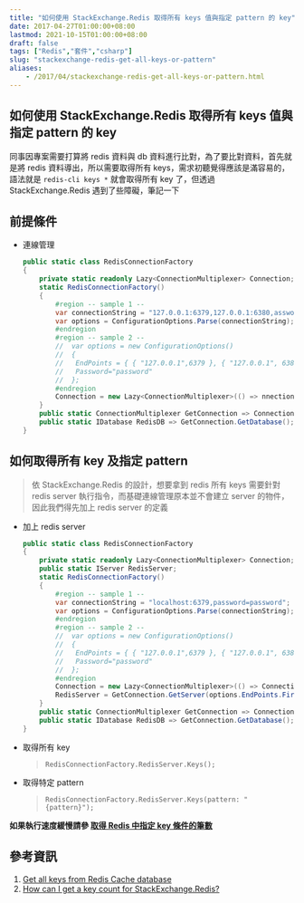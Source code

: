 ```yaml
---
title: "如何使用 StackExchange.Redis 取得所有 keys 值與指定 pattern 的 key"
date: 2017-04-27T01:00:00+08:00
lastmod: 2021-10-15T01:00:00+08:00
draft: false
tags: ["Redis","套件","csharp"]
slug: "stackexchange-redis-get-all-keys-or-pattern"
aliases:
    - /2017/04/stackexchange-redis-get-all-keys-or-pattern.html
---
```

## 如何使用 StackExchange.Redis 取得所有 keys 值與指定 pattern 的 key

同事因專案需要打算將 redis 資料與 db 資料進行比對，為了要比對資料，首先就是將 redis 資料導出，所以需要取得所有 keys，需求初聽覺得應該是滿容易的，語法就是 `redis-cli keys *` 就會取得所有 key 了，但透過 StackExchange.Redis 遇到了些障礙，筆記一下

## 前提條件

* 連線管理

    ```cs
    public static class RedisConnectionFactory
    {
        private static readonly Lazy<ConnectionMultiplexer> Connection;
        static RedisConnectionFactory()
        {
            #region -- sample 1 --
            var connectionString = "127.0.0.1:6379,127.0.0.1:6380,assword=password";
            var options = ConfigurationOptions.Parse(connectionString);
            #endregion
            #region -- sample 2 --
            //  var options = new ConfigurationOptions()
            //  {
            //   EndPoints = { { "127.0.0.1",6379 }, { "127.0.0.1", 6380}},
            //   Password="password"
            //  };
            #endregion
            Connection = new Lazy<ConnectionMultiplexer>(() => nnectionMultiplexer.Connect(options));
        }
        public static ConnectionMultiplexer GetConnection => Connection.Value;
        public static IDatabase RedisDB => GetConnection.GetDatabase();
    }
    ```

## 如何取得所有 key 及指定 pattern

  >依 StackExchange.Redis 的設計，想要拿到 redis 所有 keys 需要針對 redis server 執行指令，而基礎連線管理原本並不會建立 server 的物件，因此我們得先加上 redis server 的定義

* 加上 redis server

    ```cs
    public static class RedisConnectionFactory
    {
        private static readonly Lazy<ConnectionMultiplexer> Connection;
        public static IServer RedisServer;
        static RedisConnectionFactory()
        {
            #region -- sample 1 --
            var connectionString = "localhost:6379,password=password";
            var options = ConfigurationOptions.Parse(connectionString);
            #endregion
            #region -- sample 2 --
            //  var options = new ConfigurationOptions()
            //  {
            //   EndPoints = { { "127.0.0.1",6379 }, { "127.0.0.1", 6380}},
            //   Password="password"
            //  };
            #endregion
            Connection = new Lazy<ConnectionMultiplexer>(() => ConnectionMultiplexer.Connect(options));
            RedisServer = GetConnection.GetServer(options.EndPoints.First());
        }
        public static ConnectionMultiplexer GetConnection => Connection.Value;
        public static IDatabase RedisDB => GetConnection.GetDatabase();
    }
    ```

* 取得所有 key

    > `RedisConnectionFactory.RedisServer.Keys();`

* 取得特定 pattern

    > `RedisConnectionFactory.RedisServer.Keys(pattern: "{pattern}");`

**如果執行速度緩慢請參 [取得 Redis 中指定 key 條件的筆數](/redis-key-count)**

## 參考資訊

1. [Get all keys from Redis Cache database](http://stackoverflow.com/questions/37436429/get-all-keys-from-redis-cache-database)
2. [How can I get a key count for StackExchange.Redis?](http://stackoverflow.com/questions/41514786/how-can-i-get-a-key-count-for-stackexchange-redis)
